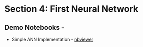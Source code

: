 # Section 4: First Neural Network

## Demo Notebooks -

* Simple ANN Implementation - [nbviewer](https://nbviewer.org/github/c17hawke/Pytorch-basics/blob/main/codebase/06_Simple_ANN_implementation.ipynb)